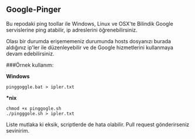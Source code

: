 Google-Pinger
---

Bu repodaki ping toollar ile Windows, Linux ve OSX'te Bilindik Google servislerine ping atabilir, ip adreslerini öğrenebilirsiniz.

Olası bir durumda erişememeniz durumunda hosts dosyanızı burada aldığınız ip'ler ile düzenleyebilir ve de Google hizmetlerini kullanmaya devam edebilirsiniz.

###Örnek kullanım:

**Windows**

```shell
pinggoggle.bat > ipler.txt
```

__*nix__

```shell
chmod +x pinggogle.sh
./pingggole.sh > ipler.txt
```

Liste mutlaka ki eksik, scriptlerde de hata olabilir. Pull request gönderirseniz sevinirim.